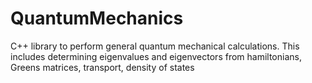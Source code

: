 QuantumMechanics
================

C++ library to perform general quantum mechanical calculations. This includes determining eigenvalues and eigenvectors from hamiltonians, Greens matrices, transport, density of states
